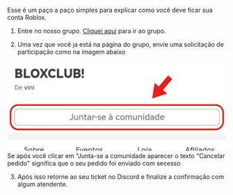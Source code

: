 Esse é um paço a paço simples para explicar como você deve ficar sua conta Roblox.

1. Entre no nosso grupo. [Cliquei aqui](roblox://www.roblox.com/communities/16607994/BLOXCLUB) para ir ao grupo.

2. Uma vez que você ja está na página do grupo, envie uma solicitação de participação como na imagem abaixo

![Clique em "Juntar-se a comunidade"](https://raw.githubusercontent.com/bloxclubweb/guide/refs/heads/main/img/Novo%20projeto%2044%20%5BB46847F%5D.png)
Se após você clicar em "Junta-se a comunidade aparecer o texto "Cancelar pedido" significa que o seu pedido foi enviado com secesso 

3. Após isso retorne ao seu ticket no Discord e finalize a confirmação com algum atendente.
